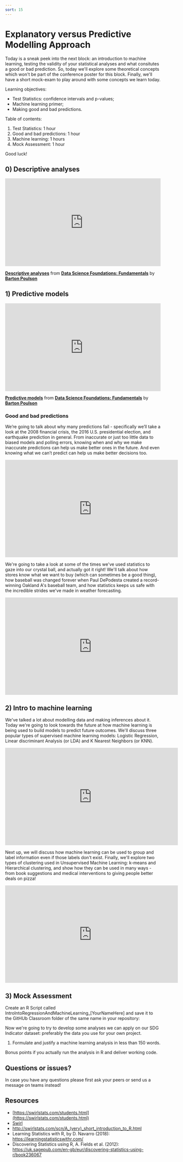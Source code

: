```yaml
---
sort: 15
---
```

# Explanatory versus Predictive Modelling Approach
Today is a sneak peek into the next block: an introduction to machine learning, testing the validity of your statistical analyses and what consitutes a good or bad prediction. So, today we'll explore some theoretical concepts which won't be part of the conference poster for this block. Finally, we'll have a short mock-exam to play around with some concepts we learn today.


Learning objectives:
- Test Statistics: confidence intervals and p-values;
- Machine learning primer;
- Making good and bad predictions.

Table of contents:
1. Test Statistics: 1 hour
2. Good and bad predictions: 1 hour
3. Machine learning: 1 hours
4. Mock Assessment: 1 hour


Good luck!


## 0) Descriptive analyses

<div style="position:relative;height:0;padding-bottom:56.25%"><iframe width="640" height="360" src="https://www.linkedin.com/learning/embed/data-science-foundations-fundamentals-5/descriptive-analyses?autoplay=false&claim=AQFLUUcCMFXA5AAAAXvPfCB087aZmzNq44ULXX1VPO-J0wCE3o4VnT6MvADQL5jlwCS81GKWY5wKKQ45taAJrRfpESTqkZ6ckAMB5znNCBbgWCerRUYd-hvGsJvm77pi8qvlvuJtpcbQ3eO1VaN2xO_eXfiwEdVQr3fwcnzXAz3AqE5_ljAa4AQT_a_y8Yn7SSVDHaeZl6SpfBMfb2AP4JkDEAQL1GwIOKBTrpx1MhNy43CjWeADagO0DiCaMHSU9GTted1fKqIU3eI8Q-Cgw4U_J9Pi3cg2tXwCKo-Z_BT4VaXo1LGj9mpYvl4ysMlxltdxmMpfCkqkc0992TdFckXzGF9hMGerMbLvdaja6EAuLraJ3IWbWobCTJv6Ok-Q_0VFR_33L_aHyq3hiYQk5r1H1EaphhW03oQi0kl6rtmpx2YQlfCgMrNydFdcOo-2YJRcGWsvys8wh-mJu06VBh2p3FDViXDs7uEpazbpOTL9ZxSdaay6knkYg9pz9k6rQ-cxqlV_umRDaJAtJ-NyaVXe-24m3zD7pXS7e7M4OwjiOCDGDqMaRUkpFG8kIJABGqfBoqu72O9K2_92W8oXS7jkqM6NM7jK9icyHRRPyEfWYSAztHZ4K_avIHgBdM0bYLYuzmviJND4i8uvfXtTQJtIjTweT3iJiyhFUdXbMjrYbrWs2eIl7TqrS-nhurcD-UCr0aihXzupTs48X2cEYj6-YrD-bh8541tOKZ5-ek5g9ADgYr4&lipi=urn%3Ali%3Apage%3Ad_learning_content%3BrDasUdUbRJCZVS6X%2BCNFGg%3D%3D&licu" mozallowfullscreen="true" webkitallowfullscreen="true" allowfullscreen="true" frameborder="0" style="position:absolute;width:100%;height:100%;left:0"></iframe></div><p><strong><a href="https://www.linkedin.com/learning/data-science-foundations-fundamentals-5/descriptive-analyses?trk=embed_lil">Descriptive analyses</a></strong> from <strong><a href="https://www.linkedin.com/learning/data-science-foundations-fundamentals-5?trk=embed_lil">Data Science Foundations: Fundamentals</a></strong> by <strong><a href="https://www.linkedin.com/learning/instructors/barton-poulson?trk=embed_lil">Barton Poulson</a></strong></p>


## 1) Predictive models
<div style="position:relative;height:0;padding-bottom:56.25%"><iframe width="640" height="360" src="https://www.linkedin.com/learning/embed/data-science-foundations-fundamentals-5/predictive-models?autoplay=false&claim=AQHsd34ZISRWhwAAAXvPe3j42WLVsIAmJNsBaxQ10iLbGftIqEY0Ii9McjSJVUhrZnV8QkEv6WnqLaj8wtW7ZDShDX5t44RVuNJRh065_9ysgpyISm60J6g-C_qoH0Pj-59Kiy8WYMUzS6ILjw1ddhjZP-CFSSJbI0r4K5HYJL1u1JLb3emYAYW9HsilGn2wtTycvHvfvikeGGgXm2zRdrXVQySkxYad7A5JnY4mJucELpWUkjPgRVSpw_iPjmJFXQZlSTzcMw2zLvyDiGPTlZfsa3mqtuMF2vMgXxuEvuQUHs1o0aaadTZDB5PQCzUnozY5YKYOryKKZFryv9fmsvgb-wttGaFQWRw3PIN70UfSihf--BQIXDcZmSdu_ksGVRFNtZ9EQI8or8ek-Daj4m1WXI8bnWejKpZlNNwdAqIMZHYI6L1-5OQfkYm_LNjsuXZiXMuFMNX-_kRjg0isjwO8qeiUpkvqXUWj3DhVTkbPhL8uVI8DlGyX4hYUoa4U7CcOo7-tup3oqbbHmjqe226iU_91XMVUXtUgZN-E2A-t4qzzMy1AoTuFZILtal_MWUTLW2lRSMonsgPamThE3EPF7o-uezDRwcoq7X4NFdZrSAqOwx9UEYsIVO00l5zhLdNDCr7njCrBblfiS7j_M2peYQr3p9NwLYo3lSyXZ4RLwMNyM6A3jd7lWZSPnQ2-lWpJ6ZmtfLdnKJH11PZubkqqc3Q53nt1NS_cRU3JB1FdEjr_CAk&lipi=urn%3Ali%3Apage%3Ad_learning_content%3BSMmiVclGRvScQhwvhH41Tw%3D%3D&licu" mozallowfullscreen="true" webkitallowfullscreen="true" allowfullscreen="true" frameborder="0" style="position:absolute;width:100%;height:100%;left:0"></iframe></div><p><strong><a href="https://www.linkedin.com/learning/data-science-foundations-fundamentals-5/predictive-models?trk=embed_lil">Predictive models</a></strong> from <strong><a href="https://www.linkedin.com/learning/data-science-foundations-fundamentals-5?trk=embed_lil">Data Science Foundations: Fundamentals</a></strong> by <strong><a href="https://www.linkedin.com/learning/instructors/barton-poulson?trk=embed_lil">Barton Poulson</a></strong></p>


### Good and bad predictions
We’re going to talk about why many predictions fail - specifically we’ll take a look at the 2008 financial crisis, the 2016 U.S. presidential election, and earthquake prediction in general. From inaccurate or just too little data to biased models and polling errors, knowing when and why we make inaccurate predictions can help us make better ones in the future. And even knowing what we can’t predict can help us make better decisions too.
<iframe width="560" height="315" src="https://www.youtube.com/embed/5l60dMUhY5o" title="YouTube video player" frameborder="0" allow="accelerometer; autoplay; clipboard-write; encrypted-media; gyroscope; picture-in-picture" allowfullscreen></iframe>

We're going to take a look at some of the times we've used statistics to gaze into our crystal ball, and actually got it right! We'll talk about how stores know what we want to buy (which can sometimes be a good thing), how baseball was changed forever when Paul DePodesta created a record-winning Oakland A's baseball team, and how statistics keeps us safe with the incredible strides we've made in weather forecasting.
<iframe width="560" height="315" src="https://www.youtube.com/embed/uJFdLKkuYc4" title="YouTube video player" frameborder="0" allow="accelerometer; autoplay; clipboard-write; encrypted-media; gyroscope; picture-in-picture" allowfullscreen></iframe>


## 2) Intro to machine learning
We've talked a lot about modelling data and making inferences about it. Today we're going to look towards the future at how machine learning is being used to build models to predict future outcomes. We'll discuss three popular types of supervised machine learning models: Logistic Regression, Linear discriminant Analysis (or LDA) and K Nearest Neighbors (or KNN).
<iframe width="560" height="315" src="https://www.youtube.com/embed/jmLid2x9eKg" title="YouTube video player" frameborder="0" allow="accelerometer; autoplay; clipboard-write; encrypted-media; gyroscope; picture-in-picture" allowfullscreen></iframe>

Next up, we will discuss how machine learning can be used to group and label information even if those labels don't exist. Finally, we'll explore two types of clustering used in Unsupervised Machine Learning: k-means and Hierarchical clustering, and show how they can be used in many ways - from book suggestions and medical interventions to giving people better deals on pizza!
<iframe width="560" height="315" src="https://www.youtube.com/embed/IUn8k5zSI6g" title="YouTube video player" frameborder="0" allow="accelerometer; autoplay; clipboard-write; encrypted-media; gyroscope; picture-in-picture" allowfullscreen></iframe>



## 3) Mock Assessment
 Create an R Script called IntroIntoRegressionAndMachineLearning_[YourNameHere] and save it to the GitHUb Classroom folder of the same name in your repository:

Now we're going to try to develop some analyses we can apply on our SDG Indicator dataset: preferably the data you use for your own project.
1. Formulate and justify a machine learning analysis in less than 150 words.

Bonus points if you actually run the analysis in R and deliver working code.



## Questions or issues?
In case you have any questions please first ask your peers or send us a message on teams instead!

## Resources
- [https://swirlstats.com/students.html](https://swirlstats.com/students.html)
- [Swirl](https://swirlstats.com/help.html)
- http://swirlstats.com/scn/A_(very)_short_introduction_to_R.html
- Learning Statistics with R, by D. Navarro (2018):  https://learningstatisticswithr.com/
- Discovering Statistics using R, A. Fields et al. (2012): https://uk.sagepub.com/en-gb/eur/discovering-statistics-using-r/book236067
